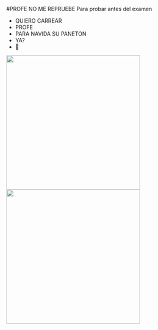 #PROFE NO ME REPRUEBE
Para probar antes del examen
- QUIERO CARREAR
- PROFE
- PARA NAVIDA SU PANETON 
- YA?
- 🎍

<img src = "https://media.giphy.com/media/vFKqnCdLPNOKc/giphy.gif" width = 350px/>
<img src = "https://media2.giphy.com/media/EMp5I4EfDhLNP8qbPv/giphy-downsized.gif" width = 350px/>
